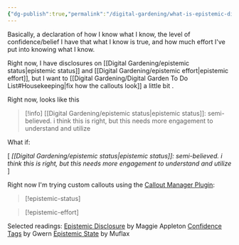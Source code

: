 ```yaml
---
{"dg-publish":true,"permalink":"/digital-gardening/what-is-epistemic-disclosure/","created":"2024-07-23T10:50:35.543+08:00","updated":"2024-07-31T21:32:13.537+08:00"}
---
```



Basically, a declaration of how I know what I know, the level of confidence/belief I have that what I know is true, and how much effort I've put into knowing what I know.

Right now, I have disclosures on [[Digital Gardening/epistemic status\|epistemic status]] and [[Digital Gardening/epistemic effort\|epistemic effort]], but I want to [[Digital Gardening/Digital Garden To Do List#Housekeeping\|fix how the callouts look]] a little bit .

Right now, looks like this

>[!info] [[Digital Gardening/epistemic status\|epistemic status]]:
>semi-believed. i think this is right, but this needs more engagement to understand and utilize

What if:

[ *[[Digital Gardening/epistemic status\|epistemic status]]: semi-believed. i think this is right, but this needs more engagement to understand and utilize* ]

Right now I'm trying custom callouts using the [Callout Manager Plugin](https://github.com/eth-p/obsidian-callout-manager):

> [!epistemic-status] 

> [!epistemic-effort]



Selected readings:
[Epistemic Disclosure](https://maggieappleton.com/epistemic-disclosure) by Maggie Appleton
[Confidence Tags](https://www.gwern.net/) by Gwern
[Epistemic State](https://webcitation.org/6DuYcqyQ3) by Muflax

